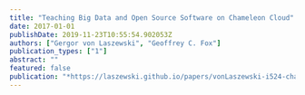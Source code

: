```yaml
---
title: "Teaching Big Data and Open Source Software on Chameleon Cloud"
date: 2017-01-01
publishDate: 2019-11-23T10:55:54.902053Z
authors: ["Gergor von Laszewski", "Geoffrey C. Fox"]
publication_types: ["1"]
abstract: ""
featured: false
publication: "*https://laszewski.github.io/papers/vonLaszewski-i524-chameleon.pdf*"
---
```


